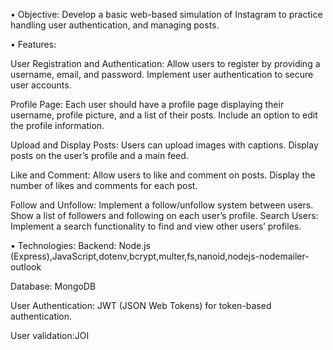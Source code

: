 • Objective:
Develop a basic web-based simulation of Instagram to practice handling user authentication, and managing posts.

• Features:

User Registration and Authentication:
Allow users to register by providing a username, email, and password. Implement user authentication to secure user
accounts.

Profile Page:
Each user should have a profile page displaying their username, profile picture, and a list of their posts. 
Include an option to edit the profile information.

Upload and Display Posts:
Users can upload images with captions. Display posts on the user’s profile and a main feed.

Like and Comment:
Allow users to like and comment on posts. Display the number of likes and comments for each post.

Follow and Unfollow:
Implement a follow/unfollow system between users. Show a list of followers and following on each user’s profile.
Search Users:
Implement a search functionality to find and view other users’ profiles.

• Technologies:
Backend: Node.js (Express),JavaScript,dotenv,bcrypt,multer,fs,nanoid,nodejs-nodemailer-outlook

Database: MongoDB

User Authentication: JWT (JSON Web Tokens) for token-based authentication.

User validation:JOI
